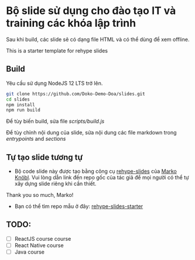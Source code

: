 # Bộ slide sử dụng cho đào tạo IT và training các khóa lập trình

Sau khi build, các slide sẽ có dạng file HTML và có thể dùng để xem offline.

This is a starter template for rehype slides

## Build

Yêu cầu sử dụng NodeJS 12 LTS trở lên.

```bash
git clone https://github.com/Doko-Demo-Doa/slides.git
cd slides
npm install
npm run build
```

Để tùy biến build, sửa file _scripts/build.js_

Để tùy chỉnh nội dung của slide, sửa nội dung các file markdown trong _entrypoints_ and _sections_

## Tự tạo slide tương tự

- Bộ code slide này được tạo bằng công cụ [rehype-slides](https://github.com/marko-knoebl/rehype-slides) của [Marko Knöbl](https://github.com/marko-knoebl). Vui lòng dẫn link đến repo gốc của tác giả để mọi người có thể tự xây dựng slide riêng khi cần thiết.

Thank you so much, Marko!

- Bạn có thể tìm repo mẫu ở đây: [rehype-slides-starter](https://github.com/marko-knoebl/rehype-slides-starter)

## TODO:

- [ ] ReactJS course course
- [ ] React Native course
- [ ] Java course
